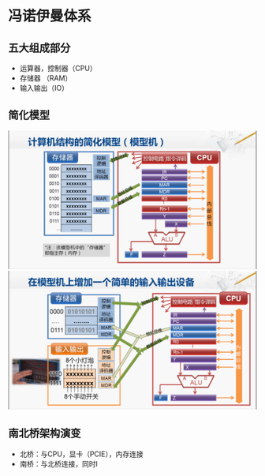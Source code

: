 # 冯诺伊曼体系
## 五大组成部分

 - 运算器，控制器（CPU）
 - 存储器 （RAM）
 - 输入输出（IO）
## 简化模型
![enter image description here](https://github.com/benxwen/Notes/raw/master/Computer%20organization/Snipaste_2020-05-01_18-14-13.png)
![enter image description here](https://github.com/benxwen/Notes/raw/master/Computer%20organization/Snipaste_2020-05-01_18-21-30.png)
## 南北桥架构演变
 - 北桥：与CPU，显卡（PCIE），内存连接
 - 南桥：与北桥连接，同时l


<!--stackedit_data:
eyJoaXN0b3J5IjpbLTE5NDkyMDU4MTAsMTQ2MDA5NjA0OSwtMT
AxNjE1OTU2Miw0NDA0ODgxNjUsLTE5MDMwMjYwMjFdfQ==
-->